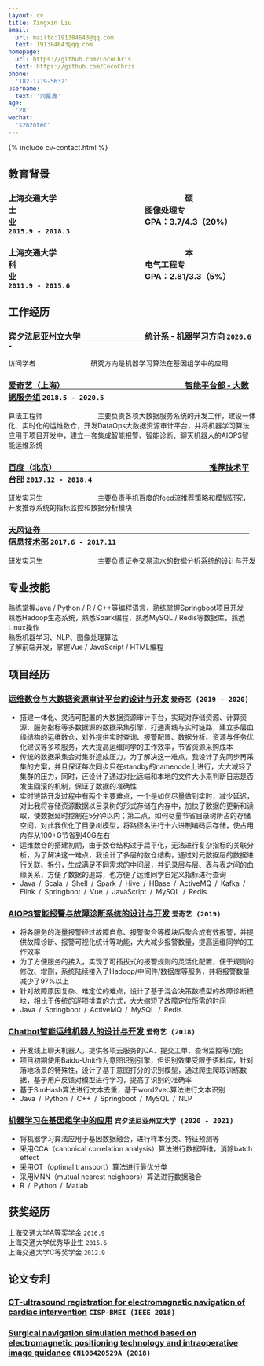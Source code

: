```yaml
---
layout: cv
title: Xingxin Liu
email:
  url: mailto:191384643@qq.com
  text: 191384643@qq.com
homepage:
  url: https://github.com/CocoChris
  text: https://github.com/CocoChris
phone:
  '182-1719-5632'
username:
  text: '刘星鑫'
age:
  '28'
wechat:
  'sznznted'
---
```


<!-- # Xingxin **Liu** -->

<!--
include contact information from the front matter
Supported arguments:
    - homepage: url, text
    - phone
    - email
-->

{% include cv-contact.html %}

## 教育背景

### **上海交通大学&emsp;&emsp;&emsp;&emsp;&emsp;&emsp;&emsp;&emsp;&emsp;&emsp;&emsp;&emsp;&emsp;&emsp;&emsp;&emsp;硕士&emsp;&emsp;&emsp;&emsp;&emsp;&emsp;&emsp;&emsp;&emsp;&emsp;&emsp;&emsp;&emsp;&emsp;&emsp;&emsp;图像处理专业&emsp;&emsp;&emsp;&emsp;&emsp;&emsp;&emsp;&emsp;&emsp;&emsp;&emsp;&emsp;&emsp;&emsp;&emsp;&emsp;GPA：3.7/4.3（20%）** `2015.9 - 2018.3`

### **上海交通大学&emsp;&emsp;&emsp;&emsp;&emsp;&emsp;&emsp;&emsp;&emsp;&emsp;&emsp;&emsp;&emsp;&emsp;&emsp;&emsp;本科&emsp;&emsp;&emsp;&emsp;&emsp;&emsp;&emsp;&emsp;&emsp;&emsp;&emsp;&emsp;&emsp;&emsp;&emsp;&emsp;电气工程专业&emsp;&emsp;&emsp;&emsp;&emsp;&emsp;&emsp;&emsp;&emsp;&emsp;&emsp;&emsp;&emsp;&emsp;&emsp;&emsp;GPA：2.81/3.3（5%）** `2011.9 - 2015.6`

## 工作经历

### [**宾夕法尼亚州立大学&emsp;&emsp;&emsp;&emsp;&emsp;&emsp;&emsp;&emsp;统计系 - 机器学习方向**]() `2020.6 -`

访问学者&emsp;&emsp;&emsp;&emsp;&emsp;&emsp;&emsp;&emsp;研究方向是机器学习算法在基因组学中的应用<br>

### [**爱奇艺（上海）&emsp;&emsp;&emsp;&emsp;&emsp;&emsp;&emsp;&emsp;&emsp;&emsp;&emsp;&emsp;&emsp;&emsp;&emsp;智能平台部 - 大数据服务组**]() `2018.5 - 2020.5`

算法工程师&emsp;&emsp;&emsp;&emsp;&emsp;&emsp;&emsp;&emsp;主要负责各项大数据服务系统的开发工作，建设一体化、实时化的运维数仓，开发DataOps大数据资源审计平台，并将机器学习算法应用于项目开发中，建立一套集成智能报警、智能诊断、聊天机器人的AIOPS智能运维系统<br>

### [**百度（北京）&emsp;&emsp;&emsp;&emsp;&emsp;&emsp;&emsp;&emsp;&emsp;&emsp;&emsp;&emsp;&emsp;&emsp;&emsp;&emsp;&emsp;&emsp;&emsp;推荐技术平台部**]() `2017.12 - 2018.4`

研发实习生&emsp;&emsp;&emsp;&emsp;&emsp;&emsp;&emsp;&emsp;主要负责手机百度的feed流推荐策略和模型研究，开发推荐系统的指标监控和数据分析模块<br>

### [**天风证券&emsp;&emsp;&emsp;&emsp;&emsp;&emsp;&emsp;&emsp;&emsp;&emsp;&emsp;&emsp;&emsp;&emsp;&emsp;&emsp;&emsp;&emsp;&emsp;&emsp;&emsp;&emsp;&emsp;&emsp;&emsp;&emsp;信息技术部**]() `2017.6 - 2017.11`

研发实习生&emsp;&emsp;&emsp;&emsp;&emsp;&emsp;&emsp;&emsp;主要负责证券交易流水的数据分析系统的设计与开发<br>

## 专业技能

熟练掌握Java / Python / R / C++等编程语言，熟练掌握Springboot项目开发<br>
熟悉Hadoop生态系统，熟悉Spark编程，熟悉MySQL / Redis等数据库，熟悉Linux操作<br>
熟悉机器学习、NLP、图像处理算法<br>
了解前端开发，掌握Vue / JavaScript / HTML编程<br>

## 项目经历

### [**运维数仓与大数据资源审计平台的设计与开发**]() `爱奇艺 (2019 - 2020)`

- 搭建一体化、灵活可配置的大数据资源审计平台，实现对存储资源、计算资源、服务指标等多数据源的数据采集引擎，打通离线与实时链路，建立多层血缘结构的运维数仓，对外提供实时查询、报警配置、数据分析、资源与任务优化建议等多项服务，大大提高运维同学的工作效率，节省资源采购成本<br>
- 传统的数据采集会对集群造成压力，为了解决这一难点，我设计了先同步再采集的方案，并且保证每次同步只在standby的namenode上进行，大大减轻了集群的压力，同时，还设计了通过对比远端和本地的文件大小来判断日志是否发生回滚的机制，保证了数据的准确性<br>
- 实时链路开发过程中有两个主要难点，一个是如何尽量做到实时，减少延迟，对此我将存储资源数据以目录树的形式存储在内存中，加快了数据的更新和读取，使数据延时控制在5分钟以内；第二点，如何尽量节省目录树所占的存储空间，对此我优化了目录树模型，将路径名进行十六进制编码后存储，使占用内存从100+G节省到40G左右<br>
- 运维数仓的搭建初期，由于数仓结构过于扁平化，无法进行复杂指标的关联分析，为了解决这一难点，我设计了多层的数仓结构，通过对元数据层的数据进行关联、拆分，生成满足不同需求的中间层，并记录层与层、表与表之间的血缘关系，方便了数据的追踪，也方便了运维同学自定义指标进行查询<br>
- Java&ensp;/&ensp;Scala&ensp;/&ensp;Shell&ensp;/&ensp;Spark&ensp;/&ensp;Hive&ensp;/&ensp;HBase&ensp;/&ensp;ActiveMQ&ensp;/&ensp;Kafka&ensp;/&ensp;Flink&ensp;/&ensp;Springboot&ensp;/&ensp;Vue&ensp;/&ensp;JavaScript&ensp;/&ensp;MySQL&ensp;/&ensp;Redis<br>

### [**AIOPS智能报警与故障诊断系统的设计与开发**]() `爱奇艺 (2019)`
- 将各服务的海量报警经过故障自愈、报警聚合等模块后聚合成有效报警，并提供故障诊断、报警可视化统计等功能，大大减少报警数量，提高运维同学的工作效率<br>
- 为了方便服务的接入，实现了可插拔式的报警规则的灵活化配置，便于规则的修改、增删，系统陆续接入了Hadoop/中间件/数据库等服务，并将报警数量减少了97%以上<br>
- 针对故障原因复杂、难定位的难点，设计了基于混合决策数模型的故障诊断模块，相比于传统的逐项排查的方式，大大缩短了故障定位所需的时间<br>
- Java&ensp;/&ensp;Springboot&ensp;/&ensp;ActiveMQ&ensp;/&ensp;MySQL&ensp;/&ensp;Redis<br>

### [**Chatbot智能运维机器人的设计与开发**]() `爱奇艺 (2018)`
- 开发线上聊天机器人，提供各项云服务的QA、提交工单、查询监控等功能<br>
- 项目初期使用Baidu-Unit作为意图识别引擎，但识别效果受限于语料库，针对落地场景的特殊性，设计了基于意图打分的识别模型，通过爬虫爬取训练数据，基于用户反馈对模型进行学习，提高了识别的准确率<br>
- 基于SimHash算法进行文本去重，基于word2vec算法进行文本识别<br>
- Java&ensp;/&ensp;Python&ensp;/&ensp;C++&ensp;/&ensp;Springboot&ensp;/&ensp;MySQL&ensp;/&ensp;NLP<br>

### [**机器学习在基因组学中的应用**]() `宾夕法尼亚州立大学 (2020 - 2021)`
- 将机器学习算法应用于基因数据融合，进行样本分类、特征预测等<br>
- 采用CCA（canonical correlation analysis）算法进行数据降维，消除batch effect<br>
- 采用OT（optimal transport）算法进行最优分类<br>
- 采用MNN（mutual nearest neighbors）算法进行数据融合<br>
- R&ensp;/&ensp;Python&ensp;/&ensp;Matlab<br>

## 获奖经历

上海交通大学A等奖学金 `2016.9` <br>
上海交通大学优秀毕业生 `2015.6` <br>
上海交通大学C等奖学金 `2012.9` <br>

## 论文专利

### [**CT-ultrasound registration for electromagnetic navigation of cardiac intervention**](https://ieeexplore.ieee.org/abstract/document/8302189) `CISP-BMEI (IEEE 2018)`
### [**Surgical navigation simulation method based on electromagnetic positioning technology and intraoperative image guidance**]() `CN108420529A (2018)`

<!-- ### Footer

Last updated: May 2013 -->
